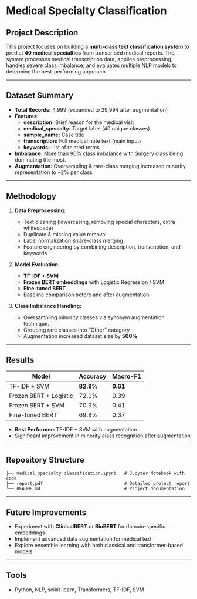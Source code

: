 # Medical Specialty Classification

##  Project Description
This project focuses on building a **multi-class text classification system** to predict **40 medical specialties** from transcribed medical reports. The system processes medical transcription data, applies preprocessing, handles severe class imbalance, and evaluates multiple NLP models to determine the best-performing approach.

---

## Dataset Summary
- **Total Records:** 4,999 (expanded to 29,994 after augmentation)
- **Features:**
  - **description:** Brief reason for the medical visit
  - **medical_specialty:** Target label (40 unique classes)
  - **sample_name:** Case title
  - **transcription:** Full medical note text (main input)
  - **keywords:** List of related terms
- **Imbalance:** More than 90% class imbalance with Surgery class being dominating the most.
- **Augmentation:** Oversampling & rare-class merging increased minority representation to ~2% per class

---

## Methodology
1. **Data Preprocessing:**
   - Text cleaning (lowercasing, removing special characters, extra whitespace)
   - Duplicate & missing value removal
   - Label normalization & rare-class merging
   - Feature engineering by combining description, transcription, and keywords

2. **Model Evaluation:**
   - **TF-IDF + SVM**
   - **Frozen BERT embeddings** with Logistic Regression / SVM
   - **Fine-tuned BERT**
   - Baseline comparison before and after augmentation

3. **Class Imbalance Handling:**
   - Oversampling minority classes via synonym augmentation technique.
   - Grouping rare classes into “Other” category
   - Augmentation increased dataset size by **500%**

---

## Results
| Model                  | Accuracy | Macro-F1 |
|------------------------|----------|----------|
| TF-IDF + SVM           | **82.8%** | **0.61** |
| Frozen BERT + Logistic | 72.1%    | 0.39     |
| Frozen BERT + SVM      | 70.9%    | 0.41     |
| Fine-tuned BERT        | 69.8%    | 0.37     |

- **Best Performer:** TF-IDF + SVM with augmentation
- Significant improvement in minority class recognition after augmentation

---

## Repository Structure
```
├── medical_specialty_classification.ipynb   # Jupyter Notebook with code
├── report.pdf                               # Detailed project report
└── README.md                                # Project documentation
```

---

## Future Improvements
- Experiment with **ClinicalBERT** or **BioBERT** for domain-specific embeddings
- Implement advanced data augmentation for medical text
- Explore ensemble learning with both classical and transformer-based models

---
## Tools
- Python, NLP, scikit-learn, Transformers, TF-IDF, SVM  
